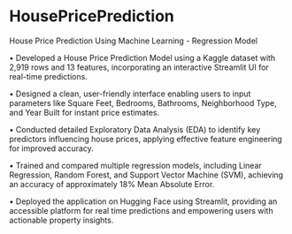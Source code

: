 # HousePricePrediction



House Price Prediction Using Machine Learning - Regression Model


• Developed a House Price Prediction Model using a Kaggle dataset with 2,919 rows and 13 features, 
incorporating an interactive Streamlit UI for real-time predictions.


• Designed a clean, user-friendly interface enabling users to input parameters like Square Feet, 
Bedrooms, Bathrooms, Neighborhood Type, and Year Built for instant price estimates.



• Conducted detailed Exploratory Data Analysis (EDA) to identify key predictors influencing house 
prices, applying effective feature engineering for improved accuracy.



• Trained and compared multiple regression models, including Linear Regression, Random Forest, and 
Support Vector Machine (SVM), achieving an accuracy of approximately 18% Mean Absolute Error.


 
• Deployed the application on Hugging Face using Streamlit, providing an accessible platform for real
time predictions and empowering users with actionable property insights.
